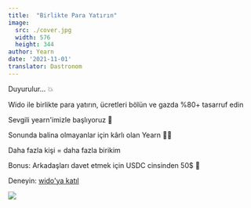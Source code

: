 ```yaml
---
title:  "Birlikte Para Yatırın"
image:
  src: ./cover.jpg
  width: 576
  height: 344
author: Yearn
date: '2021-11-01'
translator: Dastronom
---
```


Duyurulur… 💥

Wido ile birlikte para yatırın, ücretleri bölün ve gazda %80+ tasarruf edin

Sevgili yearn'imizle başlıyoruz 💙

Sonunda balina olmayanlar için kârlı olan Yearn 🍤🦀

Daha fazla kişi = daha fazla birikim

Bonus: Arkadaşları davet etmek için USDC cinsinden 50$ 🤑

Deneyin: [wido'ya katıl](https://app.joinwido.com/?page=detail&address=0x8cc94ccd0f3841a468184aCA3Cc478D2148E1757)

![](/_posts/_announcements/deposit-together/deposit-together.png?w=800&h=800)
